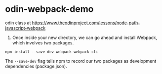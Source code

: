 # odin-webpack-demo
odin class at 
https://www.theodinproject.com/lessons/node-path-javascript-webpack

1. Once inside your new directory, we can go ahead and install Webpack, which involves two packages.

```
npm install --save-dev webpack webpack-cli
```

The `--save-dev` flag tells npm to record our two packages as development dependencies (package.json).